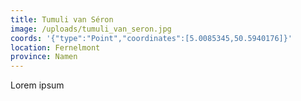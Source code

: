 ```yaml
---
title: Tumuli van Séron
image: /uploads/tumuli_van_seron.jpg
coords: '{"type":"Point","coordinates":[5.0085345,50.5940176]}'
location: Fernelmont
province: Namen
---
```

Lorem ipsum